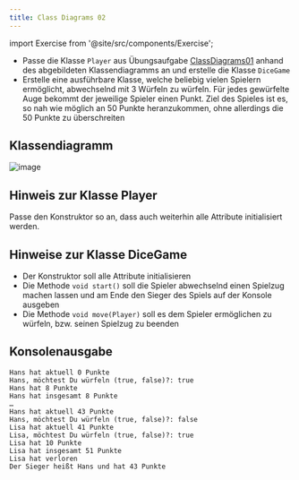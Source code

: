```yaml
---
title: Class Diagrams 02
---
```


import Exercise from '@site/src/components/Exercise';

- Passe die Klasse `Player` aus Übungsaufgabe
  [ClassDiagrams01](class-diagrams01.md) anhand des abgebildeten Klassendiagramms
  an und erstelle die Klasse `DiceGame`
- Erstelle eine ausführbare Klasse, welche beliebig vielen Spielern ermöglicht,
  abwechselnd mit 3 Würfeln zu würfeln. Für jedes gewürfelte Auge bekommt der
  jeweilige Spieler einen Punkt. Ziel des Spieles ist es, so nah wie möglich an
  50 Punkte heranzukommen, ohne allerdings die 50 Punkte zu überschreiten

## Klassendiagramm

![image](https://user-images.githubusercontent.com/47243617/170923102-0f58b56b-b053-4571-a239-942529110912.png)

## Hinweis zur Klasse Player

Passe den Konstruktor so an, dass auch weiterhin alle Attribute initialisiert
werden.

## Hinweise zur Klasse DiceGame

- Der Konstruktor soll alle Attribute initialisieren
- Die Methode `void start()` soll die Spieler abwechselnd einen Spielzug
  machen lassen und am Ende den Sieger des Spiels auf der Konsole ausgeben
- Die Methode `void move(Player)` soll es dem Spieler ermöglichen zu würfeln,
  bzw. seinen Spielzug zu beenden

## Konsolenausgabe

```console
Hans hat aktuell 0 Punkte
Hans, möchtest Du würfeln (true, false)?: true
Hans hat 8 Punkte
Hans hat insgesamt 8 Punkte
…
Hans hat aktuell 43 Punkte
Hans, möchtest Du würfeln (true, false)?: false
Lisa hat aktuell 41 Punkte
Lisa, möchtest Du würfeln (true, false)?: true
Lisa hat 10 Punkte
Lisa hat insgesamt 51 Punkte
Lisa hat verloren
Der Sieger heißt Hans und hat 43 Punkte
```

<Exercise pullRequest="37" branchSuffix="class-diagrams/02" />
